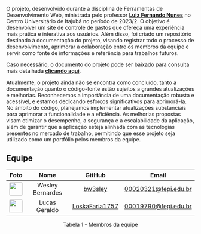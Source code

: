 O projeto, desenvolvido durante a disciplina de Ferramentas de Desenvolvimento Web, ministrada pelo professor <a href="https://www.linkedin.com/in/luiz-fernando-nunes-04185b25" target="_blank">**Luiz Fernando Nunes**</a> no Centro Universitário de Itajubá no período de 2023/2. O objetivo é desenvolver um site de controle de gastos que ofereça uma experiência mais prática e interativa aos usuários. Além disso, foi criado um repositório destinado à documentação do projeto, visando registrar todo o processo de desenvolvimento, aprimorar a colaboração entre os membros da equipe e servir como fonte de informações e referência para trabalhos futuros.

Caso necessário, o documento do projeto pode ser baixado para consulta mais detalhada <a href="./uploads/TDE - 1º Bimestre.pdf" download>**clicando aqui**</a>.

Atualmente, o projeto ainda não se encontra como concluído, tanto a documentação quanto o código-fonte estão sujeitos a grandes atualizações e melhorias. Reconhecemos a importância de uma documentação robusta e acessível, e estamos dedicando esforços significativos para aprimorá-la. No âmbito do código, planejamos implementar atualizações substanciais para aprimorar a funcionalidade e a eficiência. As melhorias propostas visam otimizar o desempenho, a segurança e a escalabilidade da aplicação, além de garantir que a aplicação esteja alinhada com as tecnologias presentes no mercado de trabalho, permitindo que esse projeto seja utilizado como um portfólio pelos membros da equipe.

## Equipe

<center>

| Foto | Nome | GitHub | Email |
| :----: | :----: | :------: | :-----: |
| <img src="https://github.com/bw3sley.png" width="36px" height="36px" style="border-radius: 4px;"> | Wesley Bernardes | [bw3sley](https://github.com/bw3sley) | <a href="mailto:00020321@fepi.edu.br">00020321@fepi.edu.br</a> |
| <img src="https://github.com/loskafaria1757.png" width="36px" height="36px" style="border-radius: 4px;"> | Lucas Geraldo | [LoskaFaria1757](https://github.com/LoskaFaria1757) |  <a href="mailto:00019790@fepi.edu.br">00019790@fepi.edu.br</a> |

</center>

<figcaption style="text-align: center">Tabela 1 - Membros da equipe</figcaption>